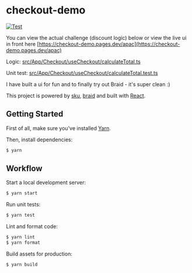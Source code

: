 # checkout-demo

[![Test](https://github.com/tadhglewis/checkout-demo/actions/workflows/test.yml/badge.svg)](https://github.com/tadhglewis/checkout-demo/actions/workflows/test.yml)

You can view the actual challenge (discount logic) below or view the live ui in front here [https://checkout-demo.pages.dev/apac](https://checkout-demo.pages.dev/apac)

Logic: [src/App/Checkout/useCheckout/calculateTotal.ts](https://github.com/tadhglewis/checkout-demo/blob/master/src/App/Checkout/useCheckout/calculateTotal.ts)

Unit test: [src/App/Checkout/useCheckout/calculateTotal.test.ts](https://github.com/tadhglewis/checkout-demo/blob/master/src/App/Checkout/useCheckout/calculateTotal.test.ts)

I have built a ui for fun and to finally try out Braid - it's super clean :)

This project is powered by [sku](https://github.com/seek-oss/sku), [braid](https://github.com/seek-oss/braid-design-system) and built with [React](https://facebook.github.io/react).

## Getting Started

First of all, make sure you&#39;ve installed [Yarn](https://yarnpkg.com).

Then, install dependencies:

```bash
$ yarn
```

## Workflow

Start a local development server:

```bash
$ yarn start
```

Run unit tests:

```bash
$ yarn test
```

Lint and format code:

```bash
$ yarn lint
$ yarn format
```

Build assets for production:

```bash
$ yarn build
```
